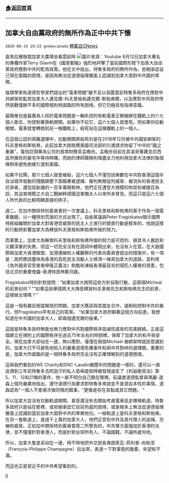###  [:house:返回首頁](https://github.com/ourhimalayas/txt)
---

## 加拿大自由黨政府的無所作為正中中共下懷
`2020-08-14 19:33 gnewscanada` [轉載自GNews](https://gnews.org/zh-hant/297128/)

喜馬拉雅聯盟加拿大農場坐看雲起時
![](https://s3.amazonaws.com/gnews-media-offload/wp-content/uploads/2020/08/01084657/Picture-1-4-1.png)圖片來源：Youtube 
8月12日加拿大著名的專欄作家Terry Glavin在《國家郵報》強烈地抨擊了當前國際形勢下加拿大自由黨政府應對中共的駝鳥政策。他在文中指出，特魯多政府的無所作為，拒絕承認自己現在面臨的困境，是因為無法從道德倫理層面上認識到加拿大面對中共國的卑微。

倫理學家和道德哲學家們提出的”電車問題”雖不足以涵蓋當前特魯多政府在應對中共綁架和監禁加拿大人邁克爾-科夫里格和邁克爾-斯帕弗爾，以及應對中共政府悍然挑戰僅餘不多的國際規則時面臨的所有困境，但它仍極具有指導意義。

最簡單也是最廣為人知的電車問題是一輛失控的有軌電車正朝被綁在鐵軌上的六七個人衝去，你控制著換軌開關。如果你不拉它，這六七個人就會死。但如果你拉動開關，電車就會轉換到另一條鐵軌上，殺死站在這條鐵軌上的一個人。

在這個公認的兩難選擇中，拉動開關將殺死的是在2018年12月被中共國安綁架的科夫里格和斯帕弗，此前加拿大剛剛應美國司法部的引渡請求拘留了中共的”國之重器”，電信巨頭華為公司的首席財務官孟晚舟。孟晚舟目前在其溫哥華蕭克尼西區所擁有的豪宅中等待時機，而她的律師團隊則竭盡全力地利用加拿大法律的每個條例來避免她被引渡到美國。

如果不拉閘，那六七個人就會被殺，這六七個人不僅包括無數在中共對香港這個半自治城市發動的殘酷鎮壓下面臨著被逮捕、被判無期徒刑威脅、被消失的香港民主抗爭者，還包括新疆的一百多萬穆斯林，他們正在遭受大規模的拘禁和被徵召為奴，其迫害規模之大自二戰納粹德國迫害猶太人以來所未曾見。而這只是這六七個人所代表的比較明顯直接的例子。

週二，在加中關係特別委員會的一次會議上，科夫里格和斯帕弗的案子作為一個電車難題，以一種特別荒唐的方式出現了。自由黨議員Peter Fragiskatos暗示國際特赦組織關於加拿大對香港受威脅的民主人士進行的營救行動是輕率的，他說這樣的行動將影響加拿大為釋放科夫里格和斯帕弗所做的努力。

而事實上，加拿大為解救科夫里格和斯帕弗所做的努力是可悲的、極其令人尷尬和災難深重的失敗，但這一切完全沒有在證詞中體現出來，也沒有人在意。在大赦國際與加拿大香港聯盟、加港連線和人權觀察的代表向委員會提出的措施中，有一項是：政府應該盡快為香港的高危民主活動人士掃清一條來加拿大的道路，並利用《為外國貪官受害者伸張正義法》制裁和凍結香港最惡劣的侵犯人權者的資產，包括北京的重要傀儡–香港特首林鄭月娥。

Fragiskatos特別針對提問：”如果加拿大按照這些方針採取行動，這兩個Micheal的前景如何？””如果這些舉措將大大降低釋放科夫里格先生和斯帕弗先生的前景，這樣做合理嗎？”

這是一個有趣且相當顯見的問題，加拿大應該與其盟友合作，遏制和控制中共的暴行。但Fragiskatos早有自己的答案。 “如果加拿大政府朝著這個方向前進，我想知道在中共國的加拿大人，即兩個邁克爾的後果。”

這就是特魯多政府無能也無力應對中共對國際秩序毀滅性威脅的完美總結。正是這個建立在規則上的國際秩序在過去75年左右的時間裡，保障了加拿大的和平與安全。現在加拿大卻站在一邊，無以應對。僅僅在兩個Michael 被綁架時就該意識到的，加拿大已不可避免地陷入的嚴重道德危機事件和與中共對峙的選擇題。重要的是，加拿大所面臨的是一個特魯多政府完全沒有正確理解到的道德困境。

這與我們看到的WE Charity和SNC-Lavalin醜聞中的問題是一樣的，還可以一直追溯到三年前特魯多去阿迦汗的私人島嶼度假時被發現違反了《利益衝突法》第5、11、12和21條的事件，他一直不明白自己錯在哪裡。前議會道德監督員瑪麗-道森上個月嚴肅地指出，遵守道德行為要求對特魯多來說並不是源自本性的事情。道森認為”一個人不會兩次做同樣的錯事，“更像是存在盲點或其它問題。 ”

所以加拿大並沒有拉動軌道開關，甚至還沒有去開始考慮電車該走哪條軌道。特魯多政府只是站在那裡，或拒絕承認它目前所處的困境，或是根本上無法從道德倫理層面上認識到當前加拿大面對中共的卑微地位。一組軌道上是科夫里格和斯帕弗。在另一套軌道上，是成千上萬的加拿大人，他們正受到中共及其代理人的追捕、恐嚇和威脅。正如加中關係特別委員會周二所警告的，中共單方面強加於香港的法律，並不僅僅針對香港人，而是針對全球所有人，不論國籍，不論所處何地。

所以，加拿大隻是呆站在一邊，時不時地把外交部長弗朗索瓦-菲利普-尚帕涅（François-Philippe Champagne）拉出來，表達一下對事態的擔憂、失望和不滿。

而這也正是習近平的中共希望看到的。

0
